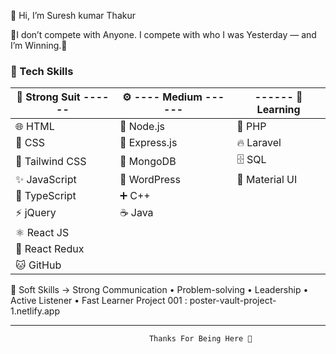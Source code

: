 👋 Hi, I’m Suresh kumar Thakur

🌟I don’t compete with Anyone. I compete with who I was Yesterday — and I’m Winning.🌟


  ### 🧠 Tech Skills
  
💪 **Strong Suit**   ------        | ⚙️         ----   **Medium** ------          |         ------          🧠 **Learning**        |
 |----------------------------|-------------------------|------------------------|
  | 🌐 HTML                    | 🌳 Node.js              | 🐘 PHP                |
  | 🎨 CSS                     | 🚄 Express.js           | 🔥 Laravel            |
  | 💨 Tailwind CSS            | 🍃 MongoDB              | 🗄 SQL                 |
  | ✨ JavaScript              | 📝 WordPress            | 🎨 Material UI        |
  | 📘 TypeScript              | ➕ C++                  |                       |
  | ⚡ jQuery                  | ☕ Java                 |                       |
  | ⚛️ React JS                |                         |                        |
  | 🔄 React Redux             |                         |                        |
  | 🐱 GitHub                  |                         |                        |
  
 💼 Soft Skills ->  Strong Communication • Problem-solving • Leadership • Active Listener • Fast Learner
  Project 001 :  poster-vault-project-1.netlify.app
 
 ----------------------------------------------------------------------------------
                                   Thanks For Being Here 🫡





<!---
Saviour-236/Saviour-236 is a ✨ special ✨ repository because its `README.md` (this file) appears on your GitHub profile.
You can click the Preview link to take a look at your changes.
--->
